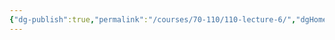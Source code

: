 ```yaml
---
{"dg-publish":true,"permalink":"/courses/70-110/110-lecture-6/","dgHomeLink":true,"dgPassFrontmatter":false,"dgShowBacklinks":false,"dgShowLocalGraph":false,"dgShowInlineTitle":false}
---
```

